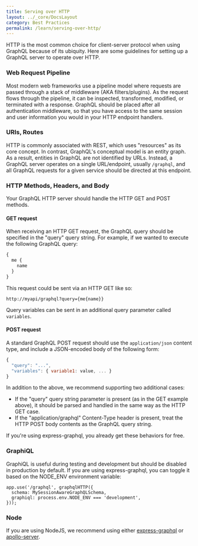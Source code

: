 ```yaml
---
title: Serving over HTTP
layout: ../_core/DocsLayout
category: Best Practices
permalink: /learn/serving-over-http/
---
```


HTTP is the most common choice for client-server protocol when using GraphQL because of its ubiquity. Here are some guidelines for setting up a GraphQL server to operate over HTTP.

### Web Request Pipeline
Most modern web frameworks use a pipeline model where requests are passed through a stack of middleware (AKA filters/plugins). As the request flows through the pipeline, it can be inspected, transformed, modified, or terminated with a response. GraphQL should be placed after all authentication middleware, so that you have access to the same session and user information you would in your HTTP endpoint handlers.

### URIs, Routes
HTTP is commonly associated with REST, which uses "resources" as its core concept. In contrast, GraphQL's conceptual model is an entity graph. As a result, entities in GraphQL are not identified by URLs. Instead, a GraphQL server operates on a single URL/endpoint, usually `/graphql`, and all GraphQL requests for a given service should be directed at this endpoint.

### HTTP Methods, Headers, and Body
Your GraphQL HTTP server should handle the HTTP GET and POST methods.

#### GET request

When receiving an HTTP GET request, the GraphQL query should be specified in the "query" query string. For example, if we wanted to execute the following GraphQL query:

```graphql
{
  me {
    name
  }
}
```

This request could be sent via an HTTP GET like so:

```
http://myapi/graphql?query={me{name}}
```

Query variables can be sent in an additional query parameter called `variables`.

#### POST request

A standard GraphQL POST request should use the `application/json` content type, and include a JSON-encoded body of the following form:

```js
{
  "query": "...",
  "variables": { variable1: value, ... }
}
```

In addition to the above, we recommend supporting two additional cases:

* If the "query" query string parameter is present (as in the GET example above), it should be parsed and handled in the same way as the HTTP GET case.
* If the "application/graphql" Content-Type header is present, treat the HTTP POST body contents as the GraphQL query string.

If you're using express-graphql, you already get these behaviors for free.

### GraphiQL
GraphiQL is useful during testing and development but should be disabled in production by default. If you are using express-graphql, you can toggle it based on the NODE_ENV environment variable:

```
app.use('/graphql', graphqlHTTP({
  schema: MySessionAwareGraphQLSchema,
  graphiql: process.env.NODE_ENV === 'development',
}));
```

### Node
If you are using NodeJS, we recommend using either [express-graphql](https://github.com/graphql/express-graphql) or [apollo-server](https://github.com/apollostack/apollo-server).
